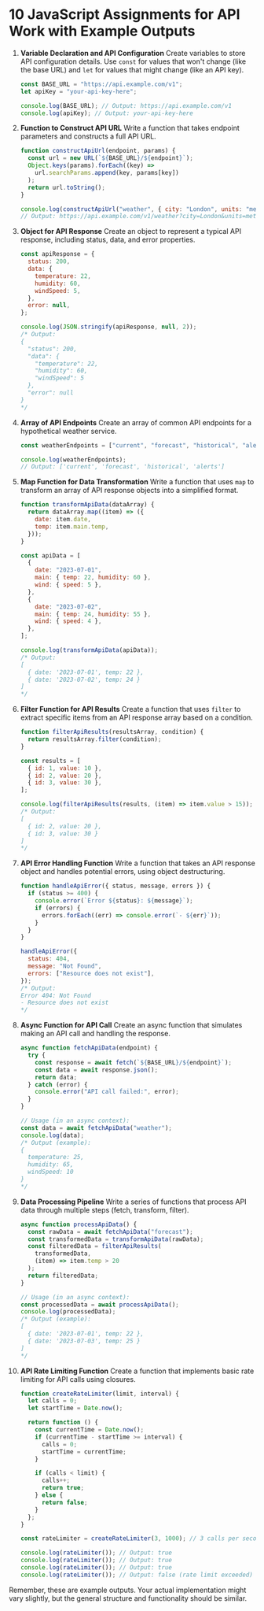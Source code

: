 # 10 JavaScript Assignments for API Work with Example Outputs

1. **Variable Declaration and API Configuration**
   Create variables to store API configuration details. Use `const` for values that won't change (like the base URL) and `let` for values that might change (like an API key).

   ```javascript
   const BASE_URL = "https://api.example.com/v1";
   let apiKey = "your-api-key-here";

   console.log(BASE_URL); // Output: https://api.example.com/v1
   console.log(apiKey); // Output: your-api-key-here
   ```

2. **Function to Construct API URL**
   Write a function that takes endpoint parameters and constructs a full API URL.

   ```javascript
   function constructApiUrl(endpoint, params) {
     const url = new URL(`${BASE_URL}/${endpoint}`);
     Object.keys(params).forEach((key) =>
       url.searchParams.append(key, params[key])
     );
     return url.toString();
   }

   console.log(constructApiUrl("weather", { city: "London", units: "metric" }));
   // Output: https://api.example.com/v1/weather?city=London&units=metric
   ```

3. **Object for API Response**
   Create an object to represent a typical API response, including status, data, and error properties.

   ```javascript
   const apiResponse = {
     status: 200,
     data: {
       temperature: 22,
       humidity: 60,
       windSpeed: 5,
     },
     error: null,
   };

   console.log(JSON.stringify(apiResponse, null, 2));
   /* Output:
   {
     "status": 200,
     "data": {
       "temperature": 22,
       "humidity": 60,
       "windSpeed": 5
     },
     "error": null
   }
   */
   ```

4. **Array of API Endpoints**
   Create an array of common API endpoints for a hypothetical weather service.

   ```javascript
   const weatherEndpoints = ["current", "forecast", "historical", "alerts"];

   console.log(weatherEndpoints);
   // Output: ['current', 'forecast', 'historical', 'alerts']
   ```

5. **Map Function for Data Transformation**
   Write a function that uses `map` to transform an array of API response objects into a simplified format.

   ```javascript
   function transformApiData(dataArray) {
     return dataArray.map((item) => ({
       date: item.date,
       temp: item.main.temp,
     }));
   }

   const apiData = [
     {
       date: "2023-07-01",
       main: { temp: 22, humidity: 60 },
       wind: { speed: 5 },
     },
     {
       date: "2023-07-02",
       main: { temp: 24, humidity: 55 },
       wind: { speed: 4 },
     },
   ];

   console.log(transformApiData(apiData));
   /* Output:
   [
     { date: '2023-07-01', temp: 22 },
     { date: '2023-07-02', temp: 24 }
   ]
   */
   ```

6. **Filter Function for API Results**
   Create a function that uses `filter` to extract specific items from an API response array based on a condition.

   ```javascript
   function filterApiResults(resultsArray, condition) {
     return resultsArray.filter(condition);
   }

   const results = [
     { id: 1, value: 10 },
     { id: 2, value: 20 },
     { id: 3, value: 30 },
   ];

   console.log(filterApiResults(results, (item) => item.value > 15));
   /* Output:
   [
     { id: 2, value: 20 },
     { id: 3, value: 30 }
   ]
   */
   ```

7. **API Error Handling Function**
   Write a function that takes an API response object and handles potential errors, using object destructuring.

   ```javascript
   function handleApiError({ status, message, errors }) {
     if (status >= 400) {
       console.error(`Error ${status}: ${message}`);
       if (errors) {
         errors.forEach((err) => console.error(`- ${err}`));
       }  
     }
   }

   handleApiError({
     status: 404,
     message: "Not Found",
     errors: ["Resource does not exist"],
   });
   /* Output:
   Error 404: Not Found
   - Resource does not exist
   */
   ```

8. **Async Function for API Call**
   Create an async function that simulates making an API call and handling the response.

   ```javascript
   async function fetchApiData(endpoint) {
     try {
       const response = await fetch(`${BASE_URL}/${endpoint}`);
       const data = await response.json();
       return data;
     } catch (error) {
       console.error("API call failed:", error);
     }
   }

   // Usage (in an async context):
   const data = await fetchApiData("weather");
   console.log(data);
   /* Output (example):
   {
     temperature: 25,
     humidity: 65,
     windSpeed: 10
   }
   */
   ```

9. **Data Processing Pipeline**
   Write a series of functions that process API data through multiple steps (fetch, transform, filter).

   ```javascript
   async function processApiData() {
     const rawData = await fetchApiData("forecast");
     const transformedData = transformApiData(rawData);
     const filteredData = filterApiResults(
       transformedData,
       (item) => item.temp > 20
     );
     return filteredData;
   }

   // Usage (in an async context):
   const processedData = await processApiData();
   console.log(processedData);
   /* Output (example):
   [
     { date: '2023-07-01', temp: 22 },
     { date: '2023-07-03', temp: 25 }
   ]
   */
   ```

10. **API Rate Limiting Function**
    Create a function that implements basic rate limiting for API calls using closures.

    ```javascript
    function createRateLimiter(limit, interval) {
      let calls = 0;
      let startTime = Date.now();

      return function () {
        const currentTime = Date.now();
        if (currentTime - startTime >= interval) {
          calls = 0;
          startTime = currentTime;
        }

        if (calls < limit) {
          calls++;
          return true;
        } else {
          return false;
        }
      };
    }

    const rateLimiter = createRateLimiter(3, 1000); // 3 calls per second

    console.log(rateLimiter()); // Output: true
    console.log(rateLimiter()); // Output: true
    console.log(rateLimiter()); // Output: true
    console.log(rateLimiter()); // Output: false (rate limit exceeded)
    ```

Remember, these are example outputs. Your actual implementation might vary slightly, but the general structure and functionality should be similar.
